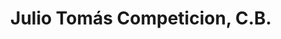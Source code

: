 ---
title: "Julio Tomás Competicion, C.B."
url: /villena/julio-tomas-competicion-c-b/
shop: reparación de automóviles
---